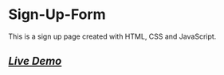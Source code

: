 # Sign-Up-Form

This is a sign up page created with HTML, CSS and JavaScript.

## _[Live Demo](https://guneyuzel.github.io/sign-up-form/)_